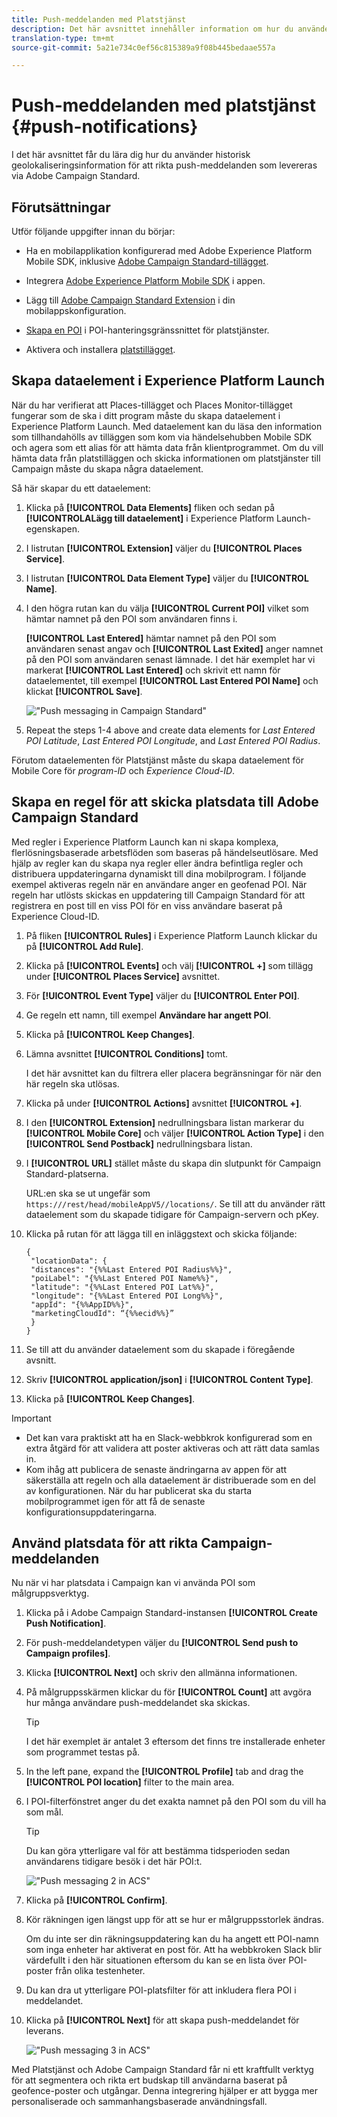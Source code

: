 ```yaml
---
title: Push-meddelanden med Platstjänst
description: Det här avsnittet innehåller information om hur du använder Platstjänst med push-meddelanden i Campaign Standard.
translation-type: tm+mt
source-git-commit: 5a21e734c0ef56c815389a9f08b445bedaae557a

---
```



# Push-meddelanden med platstjänst {#push-notifications}

I det här avsnittet får du lära dig hur du använder historisk geolokaliseringsinformation för att rikta push-meddelanden som levereras via Adobe Campaign Standard.

## Förutsättningar

Utför följande uppgifter innan du börjar:

* Ha en mobilapplikation konfigurerad med Adobe Experience Platform Mobile SDK, inklusive [Adobe Campaign Standard-tillägget](https://aep-sdks.gitbook.io/docs/using-mobile-extensions/adobe-campaign-standard).

* Integrera [Adobe Experience Platform Mobile SDK](https://aep-sdks.gitbook.io/docs/getting-started/get-the-sdk) i appen.
* Lägg till [Adobe Campaign Standard Extension](https://aep-sdks.gitbook.io/docs/using-mobile-extensions/adobe-campaign-standard) i din mobilappskonfiguration.

* [Skapa en POI](/help/poi-mgmt-ui/create-a-poi-ui.md) i POI-hanteringsgränssnittet för platstjänster.

* Aktivera och installera [platstillägget](/help/places-ext-aep-sdks/places-extension/places-extension.md).


## Skapa dataelement i Experience Platform Launch

När du har verifierat att Places-tillägget och Places Monitor-tillägget fungerar som de ska i ditt program måste du skapa dataelement i Experience Platform Launch. Med dataelement kan du läsa den information som tillhandahölls av tilläggen som kom via händelsehubben Mobile SDK och agera som ett alias för att hämta data från klientprogrammet. Om du vill hämta data från platstilläggen och skicka informationen om platstjänster till Campaign måste du skapa några dataelement.

Så här skapar du ett dataelement:

1. Klicka på **[!UICONTROL Data Elements]** fliken och sedan på **[!UICONTROLALägg till dataelement]** i Experience Platform Launch-egenskapen.
1. I listrutan **[!UICONTROL Extension]** väljer du **[!UICONTROL Places Service]**.
1. I listrutan **[!UICONTROL Data Element Type]** väljer du **[!UICONTROL Name]**.
1. I den högra rutan kan du välja **[!UICONTROL Current POI]** vilket som hämtar namnet på den POI som användaren finns i.

   **[!UICONTROL Last Entered]** hämtar namnet på den POI som användaren senast angav och **[!UICONTROL Last Exited]** anger namnet på den POI som användaren senast lämnade. I det här exemplet har vi markerat **[!UICONTROL Last Entered]** och skrivit ett namn för dataelementet, till exempel **[!UICONTROL Last Entered POI Name]** och klickat **[!UICONTROL Save]**.

   ![&quot;Push messaging in Campaign Standard&quot;](/help/assets/ACS_Push1.png)

1. Repeat the steps 1-4 above and create data elements for *Last Entered POI Latitude*, *Last Entered POI Longitude*, and *Last Entered POI Radius*.

Förutom dataelementen för Platstjänst måste du skapa dataelement för Mobile Core för *program-ID* och *Experience Cloud-ID*.

## Skapa en regel för att skicka platsdata till Adobe Campaign Standard

Med regler i Experience Platform Launch kan ni skapa komplexa, flerlösningsbaserade arbetsflöden som baseras på händelseutlösare. Med hjälp av regler kan du skapa nya regler eller ändra befintliga regler och distribuera uppdateringarna dynamiskt till dina mobilprogram. I följande exempel aktiveras regeln när en användare anger en geofenad POI. När regeln har utlösts skickas en uppdatering till Campaign Standard för att registrera en post till en viss POI för en viss användare baserat på Experience Cloud-ID.

1. På fliken **[!UICONTROL Rules]** i Experience Platform Launch klickar du på **[!UICONTROL Add Rule]**.
1. Klicka på **[!UICONTROL Events]** och välj **[!UICONTROL +]** som tillägg under **[!UICONTROL Places Service]** avsnittet.
1. För **[!UICONTROL Event Type]** väljer du **[!UICONTROL Enter POI]**.
1. Ge regeln ett namn, till exempel **Användare har angett POI**.
1. Klicka på **[!UICONTROL Keep Changes]**.
1. Lämna avsnittet **[!UICONTROL Conditions]** tomt.

   I det här avsnittet kan du filtrera eller placera begränsningar för när den här regeln ska utlösas.

1. Klicka på under **[!UICONTROL Actions]** avsnittet **[!UICONTROL +]**.
1. I den **[!UICONTROL Extension]** nedrullningsbara listan markerar du **[!UICONTROL Mobile Core]** och väljer **[!UICONTROL Action Type]** i den **[!UICONTROL Send Postback]** nedrullningsbara listan.
1. I **[!UICONTROL URL]** stället måste du skapa din slutpunkt för Campaign Standard-platserna.

   URL:en ska se ut ungefär som `https:///rest/head/mobileAppV5//locations/`.
Se till att du använder rätt dataelement som du skapade tidigare för Campaign-servern och pKey.

1. Klicka på rutan för att lägga till en inläggstext och skicka följande:

   ```
   {
    "locationData": {
    "distances": "{%%Last Entered POI Radius%%}",
    "poiLabel": "{%%Last Entered POI Name%%}",
    "latitude": "{%%Last Entered POI Lat%%}",
    "longitude": "{%%Last Entered POI Long%%}",
    "appId": "{%%AppID%%}",
    "marketingCloudId": “{%%ecid%%}”
    }
   }
   ```

1. Se till att du använder dataelement som du skapade i föregående avsnitt.
1. Skriv **[!UICONTROL application/json]** i **[!UICONTROL Content Type]**.
1. Klicka på **[!UICONTROL Keep Changes]**.

>[!IMPORTANT]
>
>* Det kan vara praktiskt att ha en Slack-webbkrok konfigurerad som en extra åtgärd för att validera att poster aktiveras och att rätt data samlas in.
>* Kom ihåg att publicera de senaste ändringarna av appen för att säkerställa att regeln och alla dataelement är distribuerade som en del av konfigurationen. När du har publicerat ska du starta mobilprogrammet igen för att få de senaste konfigurationsuppdateringarna.


## Använd platsdata för att rikta Campaign-meddelanden

Nu när vi har platsdata i Campaign kan vi använda POI som målgruppsverktyg.

1. Klicka på i Adobe Campaign Standard-instansen **[!UICONTROL Create Push Notification]**.
1. För push-meddelandetypen väljer du **[!UICONTROL Send push to Campaign profiles]**.
1. Klicka **[!UICONTROL Next]** och skriv den allmänna informationen.
1. På målgruppsskärmen klickar du för **[!UICONTROL Count]** att avgöra hur många användare push-meddelandet ska skickas.

   >[!TIP]
   >
   >I det här exemplet är antalet 3 eftersom det finns tre installerade enheter som programmet testas på.

1. In the left pane, expand the **[!UICONTROL Profile]** tab and drag the **[!UICONTROL POI location]** filter to the main area.
1. I POI-filterfönstret anger du det exakta namnet på den POI som du vill ha som mål.

   >[!TIP]
   >
   >Du kan göra ytterligare val för att bestämma tidsperioden sedan användarens tidigare besök i det här POI:t.

   ![&quot;Push messaging 2 in ACS&quot;](/help/assets/ACS_push2.png)

1. Klicka på **[!UICONTROL Confirm]**.
1. Kör räkningen igen längst upp för att se hur er målgruppsstorlek ändras.

   Om du inte ser din räkningsuppdatering kan du ha angett ett POI-namn som inga enheter har aktiverat en post för. Att ha webbkroken Slack blir värdefullt i den här situationen eftersom du kan se en lista över POI-poster från olika testenheter.

1. Du kan dra ut ytterligare POI-platsfilter för att inkludera flera POI i meddelandet.
1. Klicka på **[!UICONTROL Next]** för att skapa push-meddelandet för leverans.

   ![&quot;Push messaging 3 in ACS&quot;](/help/assets/ACS_push3.png)

Med Platstjänst och Adobe Campaign Standard får ni ett kraftfullt verktyg för att segmentera och rikta ert budskap till användarna baserat på geofence-poster och utgångar. Denna integrering hjälper er att bygga mer personaliserade och sammanhangsbaserade användningsfall.